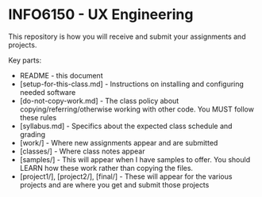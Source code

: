 # INFO6150 - UX Engineering

This repository is how you will receive and submit your assignments and projects.

Key parts:

- README - this document
- [setup-for-this-class.md] - Instructions on installing and configuring needed software
- [do-not-copy-work.md] - The class policy about copying/referring/otherwise working with other code. You MUST follow these rules
- [syllabus.md] - Specifics about the expected class schedule and grading
- [work/] - Where new assignments appear and are submitted
- [classes/] - Where class notes appear
- [samples/] - This will appear when I have samples to offer. You should LEARN how these work rather than copying the files.
- [project1/], [project2/], [final/] - These will appear for the various projects and are where you get and submit those projects


